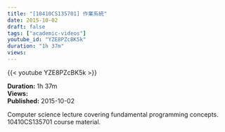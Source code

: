 ```yaml
---
title: "[10410CS135701] 作業系統"
date: 2015-10-02
draft: false
tags: ["academic-videos"]
youtube_id: "YZE8PZcBK5k"
duration: "1h 37m"
views: 
---
```


{{< youtube YZE8PZcBK5k >}}

**Duration:** 1h 37m  
**Views:**   
**Published:** 2015-10-02

Computer science lecture covering fundamental programming concepts. 10410CS135701 course material.
